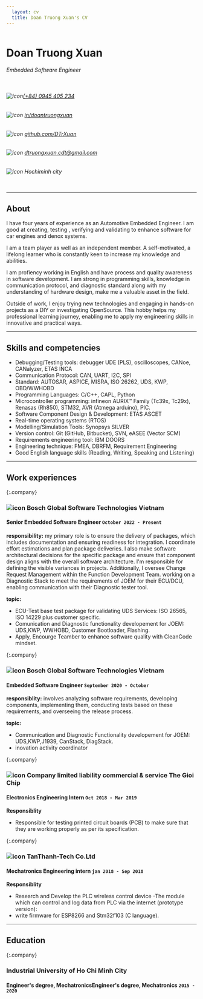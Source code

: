 ```yaml
---
  layout: cv
  title: Doan Truong Xuan's CV  
---
```


<div class="personalinfo">
  <div class="column" id="leftcol">
    <h1 class="name">Doan Truong Xuan</h1>
    <h6 id="-embedded-software-engineer"> Embedded Software Engineer</h6>
  </div>
  <div class="column" id="rightcol">
    <!-- phone -->
    <h6 class="info" id="phone"><img src="https://cdn-icons-png.flaticon.com/128/15/15874.png" alt="icon" /><a href="tel:+840945405234">(+84) 0945 405 234</a></h6>
    <!-- linkedin -->
    <h6 class="info" id="linkedin"><img src="https://cdn-icons-png.flaticon.com/128/1384/1384088.png" alt="icon" />
    <a href="https://www.linkedin.com/in/doantruongxuan">in/doantruongxuan</a></h6>
    <!-- github -->
    <h6 class="info" id="linkedin"><img src="https://cdn-icons-png.flaticon.com/128/2111/2111432.png" alt="icon" />
    <a href="https://github.com/DTrXuan">github.com/DTrXuan</a></h6>
    <!-- email -->
    <h6 class="info" id="mail"><img src="https://cdn-icons-png.flaticon.com/128/646/646094.png" alt="icon" /> <a href="mailto:dtruongxuan.cdt@gmail.com">dtruongxuan.cdt@gmail.com</a></h6>
    <!-- address -->
    <h6 class="info" id="city"><img src="https://cdn-icons-png.flaticon.com/128/535/535239.png" alt="icon" />
    Hochiminh city</h6>
  </div>
</div>

---

## About

I have four years of experience as an Automotive Embedded Engineer. I am good at creating, testing , verifying and validating to enhance software for car engines and denox systems.

I am a team player as well as an independent member. A self-motivated, a lifelong learner who is constantly keen to increase my knowledge and abilities.

I am profiency working in English and have process and quality awareness in software development. I am strong in programming skills, knowledge in communication protocol, and diagnostic standard along with my understanding of hardware design, make me a valuable asset in the field.

Outside of work, I enjoy trying new technologies and engaging in hands-on projects as a DIY or investigating OpenSource. This hobby helps my professional learning journey, enabling me to apply my engineering skills in innovative and practical ways.

---

## Skills and competencies

- Debugging/Testing tools: debugger UDE (PLS), oscilloscopes, CANoe, CANalyzer, ETAS INCA
- Communication Protocol: CAN, UART, I2C, SPI
- Standard: AUTOSAR, ASPICE, MISRA, ISO 26262, UDS, KWP, OBD/WWHOBD
- Programming Languages: C/C++, CAPL, Python
- Microcontroller programming: infineon AURIX™ Family (Tc39x, Tc29x), Renasas (Rh850), STM32, AVR (Atmega arduino), PIC.
- Software Component Design & Development: ETAS ASCET
- Real-time operating systems (RTOS)
- Modelling/Simulation Tools: Synopsys SILVER
- Version control: Git (GitHub, Bitbucket), SVN, eASEE (Vector SCM)
- Requirements engineering tool: IBM DOORS
- Engineering technique: FMEA, DBRFM, Requirement Engineering
- Good English language skills (Reading, Writing, Speaking and Listening)

---
## Work experiences

{:.company}
### ![icon](https://upload.wikimedia.org/wikipedia/commons/thumb/1/16/Bosch-logo.svg/433px-Bosch-logo.svg.png) Bosch Global Software Technologies Vietnam

#### Senior Embedded Software Engineer `October 2022 - Present`

**responsibility:** my primary role is to ensure the delivery of packages, which includes documentation and ensuring readiness for integration. I coordinate effort estimations and plan package deliveries. I also make software architectural decisions for the specific package and ensure that component design aligns with the overall software architecture. I'm responsible for defining the visible variances in projects. Additionally, I oversee Change Request Management within the Function Development Team. working on a Diagnostic Stack to meet the requirements of JOEM for their ECU/DCU, enabling communication with their Diagnostic tester tool.

**topic:**

- ECU-Test base test package for validating UDS Services: ISO 26565, ISO 14229 plus customer specific.
- Comunication and Diagnostic functionality developement for JOEM: UDS,KWP, WWHOBD, Customer Bootloader, Flashing.
- Apply, Encourge Teamber to enhance software quality with CleanCode mindset.

{:.company}
### ![icon](https://upload.wikimedia.org/wikipedia/commons/thumb/1/16/Bosch-logo.svg/433px-Bosch-logo.svg.png) Bosch Global Software Technologies Vietnam

#### Embedded Software Engineer `September 2020 - October`

**responsiblity:** involves analyzing software requirements, developing components, implementing them, conducting tests based on these requirements, and overseeing the release process.

**topic:**

- Communication and Diagnostic Functionality developement for JOEM: UDS,KWP,J1939, CanStack, DiagStack.
- inovation activity coordinator

{:.company}
### ![icon](https://theme.hstatic.net/1000292825/1000385496/14/logo.png?v=168) Company limited liability commercial & service The Gioi Chip


#### Electronics Engineering Intern `Oct 2018 - Mar 2019`

**Responsiblity**

- Responsible for testing printed circuit boards (PCB) to make sure that they are working properly as per its specification.

{:.company}
### ![icon](https://tanthanh-tech.vn/wp-content/uploads/2021/07/tech-logo-ko-nen-ngang-1.png) TanThanh-Tech Co.Ltd


#### Mechatronics Engineering intern `jan 2018 - Sep 2018`

**Responsiblity**

- Research and Develop the PLC wireless control device -The module which can control and log data from PLC via the internet (prototype version):
- write firmware for ESP8266 and Stm32f103 (C language).

---

## Education

{:.company}
### Industrial University of Ho Chi Minh City

#### Engineer's degree, MechatronicsEngineer's degree, Mechatronics `2015 - 2020`

<br>
<br>